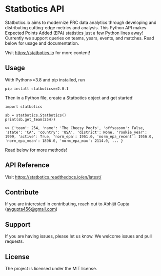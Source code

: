 # Statbotics API

Statbotics.io aims to modernize FRC data analytics through developing and distributing cutting-edge metrics and analysis. This Python API makes Expected Points Added (EPA) statistics just a few Python lines away! Currently we support queries on teams, years, events, and matches. Read below for usage and documentation.

Visit https://statbotics.io for more content!

## Usage

With Python>=3.8 and pip installed, run

```
pip install statbotics==2.0.1
```

Then in a Python file, create a Statbotics object and get started!

```
import statbotics

sb = statbotics.Statbotics()
print(sb.get_team(254))

>> {'team': 254, 'name': 'The Cheesy Poofs', 'offseason': False, 'state': 'CA', 'country': 'USA', 'district': None, 'rookie_year': 1999, 'active': True, 'norm_epa': 1961.0, 'norm_epa_recent': 1956.0, 'norm_epa_mean': 1896.0, 'norm_epa_max': 2114.0, ... }
```

Read below for more methods!

## API Reference

Visit https://statbotics.readthedocs.io/en/latest/

## Contribute

If you are interested in contributing, reach out to Abhijit Gupta (avgupta456@gmail.com)

## Support

If you are having issues, please let us know. We welcome issues and pull requests.

## License

The project is licensed under the MIT license.
